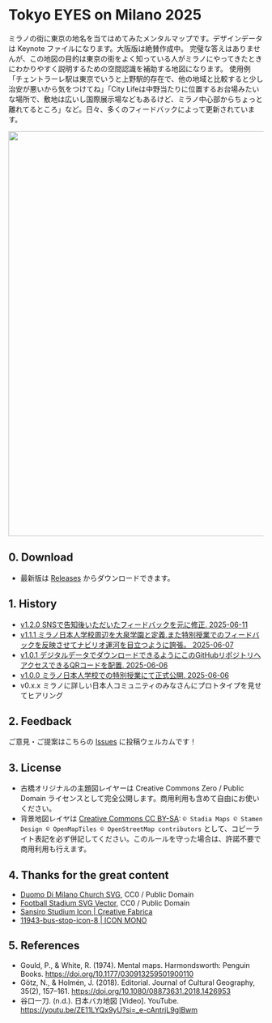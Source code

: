 # Tokyo EYES on Milano 2025
ミラノの街に東京の地名を当てはめてみたメンタルマップです。デザインデータは Keynote ファイルになります。大阪版は絶賛作成中。
完璧な答えはありませんが、この地図の目的は東京の街をよく知っている人がミラノにやってきたときにわかりやすく説明するための空間認識を補助する地図になります。
使用例「チェントラーレ駅は東京でいうと上野駅的存在で、他の地域と比較すると少し治安が悪いから気をつけてね」「City Lifeは中野当たりに位置するお台場みたいな場所で、敷地は広いし国際展示場などもあるけど、ミラノ中心部からちょっと離れてるところ」など。日々、多くのフィードバックによって更新されています。

<img src="https://github.com/furuhashilab/TokyoEYESonMilano2025/blob/main/maps/v1.2.0/TokyoEyesonMilano2025_v1.2.0.jpg?raw=true" width="800">

## 0. Download
 * 最新版は [Releases](https://github.com/furuhashilab/TokyoEYESonMilano2025/releases) からダウンロードできます。

## 1. History
 * [v1.2.0 SNSで告知後いただいたフィードバックを元に修正. 2025-06-11](https://github.com/furuhashilab/TokyoEYESonMilano2025/tree/main/maps/v1.2.0)
 * [v1.1.1 ミラノ日本人学校周辺を大泉学園と定義.また特別授業でのフィードバックを反映させてナビリオ運河を目立つように誇張。 2025-06-07](https://github.com/furuhashilab/TokyoEYESonMilano2025/tree/main/maps/v1.1.1)
 * [v1.0.1 デジタルデータでダウンロードできるようにこのGitHubリポジトリへアクセスできるQRコードを配置. 2025-06-06](https://github.com/furuhashilab/TokyoEYESonMilano2025/tree/main/maps/v1.0.1)
 * [v1.0.0 ミラノ日本人学校での特別授業にて正式公開. 2025-06-06](https://github.com/furuhashilab/TokyoEYESonMilano2025/tree/main/maps/v1.0.0)
 * v0.x.x ミラノに詳しい日本人コミュニティのみなさんにプロトタイプを見せてヒアリング


## 2. Feedback
ご意見・ご提案はこちらの [Issues](https://github.com/furuhashilab/TokyoEYESonMilano2025/issues) に投稿ウェルカムです！


## 3. License
 * 古橋オリジナルの主題図レイヤーは Creative Commons Zero / Public Domain ライセンスとして完全公開します。商用利用も含めて自由にお使いください。
 * 背景地図レイヤは [Creative Commons CC BY-SA](https://creativecommons.org/licenses/by-sa/4.0/): `© Stadia Maps © Stamen Design © OpenMapTiles © OpenStreetMap contributors` として、コピーライト表記を必ず併記してください。このルールを守った場合は、許諾不要で商用利用も行えます。


## 4. Thanks for the great content
 * [Duomo Di Milano Church SVG](https://www.svgrepo.com/svg/296426/duomo-di-milano-church), CC0 / Public Domain
 * [Football Stadium SVG Vector](https://www.svgrepo.com/svg/509505/football-stadium), CC0 / Public Domain
 * [Sansiro Studium Icon | Creative Fabrica](https://www.creativefabrica.com/product/stadio-di-san-siro-silhouette/)
 * [11943-bus-stop-icon-8 | ICON MONO](https://icooon-mono.com/11943-bus-stop-icon-8/)


## 5. References
 * Gould, P., & White, R. (1974). Mental maps. Harmondsworth: Penguin Books. https://doi.org/10.1177/030913259501900110
 * Götz, N., & Holmén, J. (2018). Editorial. Journal of Cultural Geography, 35(2), 157–161. https://doi.org/10.1080/08873631.2018.1426953
 * 谷口一刀. (n.d.). 日本バカ地図 [Video]. YouTube. https://youtu.be/ZE11LYQx9yU?si=_e-cAntrjL9gIBwm
